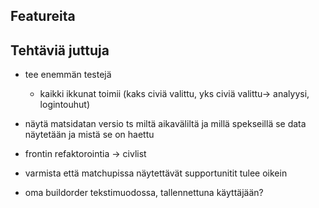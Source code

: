 ## Featureita

## Tehtäviä juttuja

- tee enemmän testejä

  - kaikki ikkunat toimii (kaks civiä valittu, yks civiä valittu-> analyysi, logintouhut)

- näytä matsidatan versio ts miltä aikaväliltä ja millä spekseillä se data näytetään ja mistä se on haettu

- frontin refaktorointia -> civlist

- varmista että matchupissa näytettävät supportunitit tulee oikein

- oma buildorder tekstimuodossa, tallennettuna käyttäjään?
